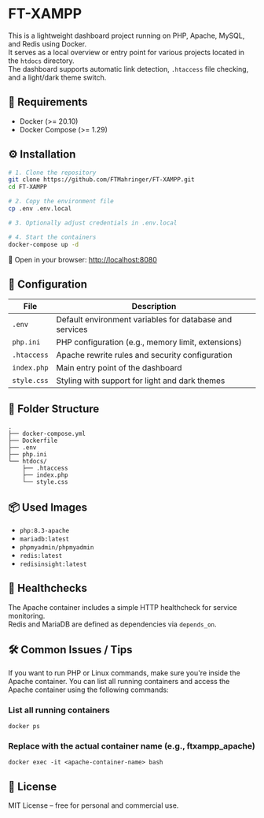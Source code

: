 
# FT-XAMPP

This is a lightweight dashboard project running on PHP, Apache, MySQL, and Redis using Docker.  
It serves as a local overview or entry point for various projects located in the `htdocs` directory.  
The dashboard supports automatic link detection, `.htaccess` file checking, and a light/dark theme switch.

## 🧰 Requirements

- Docker (>= 20.10)  
- Docker Compose (>= 1.29)

## ⚙️ Installation

```bash
# 1. Clone the repository
git clone https://github.com/FTMahringer/FT-XAMPP.git
cd FT-XAMPP

# 2. Copy the environment file
cp .env .env.local

# 3. Optionally adjust credentials in .env.local

# 4. Start the containers
docker-compose up -d
```

📂 Open in your browser: [http://localhost:8080](http://localhost:8080)

## 🔧 Configuration

| File           | Description                                                   |
|----------------|---------------------------------------------------------------|
| `.env`         | Default environment variables for database and services       |
| `php.ini`      | PHP configuration (e.g., memory limit, extensions)            |
| `.htaccess`    | Apache rewrite rules and security configuration               |
| `index.php`    | Main entry point of the dashboard                             |
| `style.css`    | Styling with support for light and dark themes                |

## 📁 Folder Structure

```
.
├── docker-compose.yml
├── Dockerfile
├── .env
├── php.ini
└── htdocs/
    ├── .htaccess
    ├── index.php
    └── style.css
```

## 📦 Used Images

- `php:8.3-apache`  
- `mariadb:latest`  
- `phpmyadmin/phpmyadmin`  
- `redis:latest`
- `redisinsight:latest`

## 🧪 Healthchecks

The Apache container includes a simple HTTP healthcheck for service monitoring.  
Redis and MariaDB are defined as dependencies via `depends_on`.

## 🛠️ Common Issues / Tips

If you want to run PHP or Linux commands, make sure you're inside the Apache container.
You can list all running containers and access the Apache container using the following commands:

### List all running containers

`docker ps`

### Replace <apache-container-name> with the actual container name (e.g., ftxampp_apache)

`docker exec -it <apache-container-name> bash`



## 📜 License

MIT License – free for personal and commercial use.

